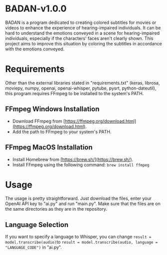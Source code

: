 # BADAN-v1.0.0

BADAN is a program dedicated to creating colored subtitles for movies or videos to enhance the experience of hearing-impaired individuals. It can be hard to understand the emotions conveyed in a scene for hearing-impaired individuals, especially if the characters' faces aren't clearly shown. This project aims to improve this situation by coloring the subtitles in accordance with the emotions conveyed.


# Requirements
Other than the external libraries stated in "requirements.txt" (keras, librosa, moviepy, numpy, openai, openai-whisper, pytube, pysrt, python-dateutil), this program requires FFmpeg to be installed to the system's PATH.

## FFmpeg Windows Installation
   - Download FFmpeg from [https://ffmpeg.org/download.html](https://ffmpeg.org/download.html).
   - Add the path to FFmpeg to your system's PATH.

## FFmpeg MacOS Installation
   - Install Homebrew from [https://brew.sh/](https://brew.sh/).
   - Install FFmpeg using the following command: `brew install ffmpeg`


# Usage
The usage is pretty straightforward. Just download the files, enter your OpenAI API key to "ai.py" and run "main.py". Make sure that the files are on the same directories as they are in the repository.

## Language Selection
If you want to specify a language to Whisper, you can change `result = model.transcribe(audio)`to `result = model.transcribe(audio, language = "LANGUAGE_CODE")` in "ai.py".